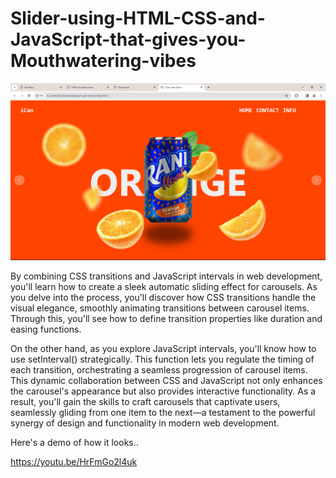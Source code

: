 # Slider-using-HTML-CSS-and-JavaScript-that-gives-you-Mouthwatering-vibes

![IMAGE](Screenshot.png)

By combining CSS transitions and JavaScript intervals in web development, you'll learn how to create a sleek automatic sliding effect for carousels. As you delve into the process, you'll discover how CSS transitions handle the visual elegance, smoothly animating transitions between carousel items. Through this, you'll see how to define transition properties like duration and easing functions.

On the other hand, as you explore JavaScript intervals, you'll know how to use setInterval() strategically. This function lets you regulate the timing of each transition, orchestrating a seamless progression of carousel items. This dynamic collaboration between CSS and JavaScript not only enhances the carousel's appearance but also provides interactive functionality. As a result, you'll gain the skills to craft carousels that captivate users, seamlessly gliding from one item to the next—a testament to the powerful synergy of design and functionality in modern web development.

Here's a demo of how it looks..

https://youtu.be/HrFmGo2l4uk
